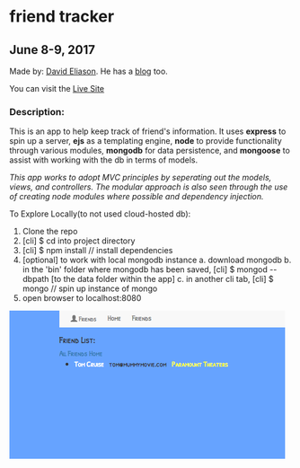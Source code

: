 # friend tracker
## June 8-9, 2017
Made by: [David Eliason](http://www.deliason.com). He has a [blog](http://www.davethemaker.com) too.

You can visit the [Live Site](https://myfriendtracker.herokuapp.com/)

### Description:

This is an app to help keep track of friend's information. It uses **express** to spin up a server, **ejs** as a templating engine, **node** to provide functionality through various modules, **mongodb** for data persistence, and **mongoose** to assist with working with the db in terms of models.

*This app works to adopt MVC principles by seperating out the models, views, and controllers. The modular approach is also seen through the use of creating node modules where possible and dependency injection.*

To Explore Locally(to not used cloud-hosted db):

1. Clone the repo
2. [cli] $ cd into project directory
3. [cli] $ npm install   // install dependencies
4. [optional] to work with local mongodb instance
  a. download mongodb
  b. in the 'bin' folder where mongodb has been saved, [cli] $ mongod --dbpath [to the data folder within the app]
  c. in another cli tab, [cli] $ mongo // spin up instance of mongo
5. open browser to localhost:8080

![Friend Tracker](./friend_tracker.png?raw=true "friend tracker")




